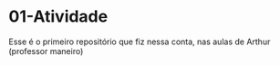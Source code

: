 # 01-Atividade
Esse é o primeiro repositório que fiz nessa conta, nas aulas de Arthur (professor maneiro)
